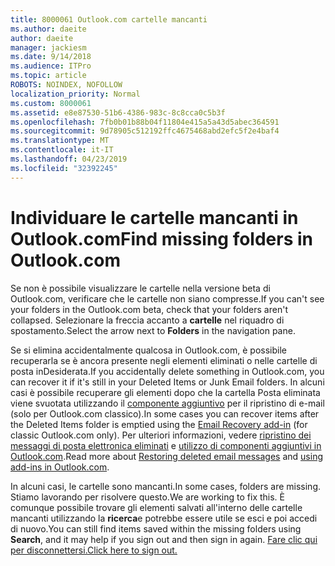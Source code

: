 ```yaml
---
title: 8000061 Outlook.com cartelle mancanti
ms.author: daeite
author: daeite
manager: jackiesm
ms.date: 9/14/2018
ms.audience: ITPro
ms.topic: article
ROBOTS: NOINDEX, NOFOLLOW
localization_priority: Normal
ms.custom: 8000061
ms.assetid: e8e87530-51b6-4386-983c-8c8cca0c5b3f
ms.openlocfilehash: 7fb0b01b88b04f11804e415a5a43d5abec364591
ms.sourcegitcommit: 9d78905c512192ffc4675468abd2efc5f2e4baf4
ms.translationtype: MT
ms.contentlocale: it-IT
ms.lasthandoff: 04/23/2019
ms.locfileid: "32392245"
---
```

# <a name="find-missing-folders-in-outlookcom"></a><span data-ttu-id="c74a5-102">Individuare le cartelle mancanti in Outlook.com</span><span class="sxs-lookup"><span data-stu-id="c74a5-102">Find missing folders in Outlook.com</span></span>

<span data-ttu-id="c74a5-103">Se non è possibile visualizzare le cartelle nella versione beta di Outlook.com, verificare che le cartelle non siano compresse.</span><span class="sxs-lookup"><span data-stu-id="c74a5-103">If you can't see your folders in the Outlook.com beta, check that your folders aren't collapsed.</span></span> <span data-ttu-id="c74a5-104">Selezionare la freccia accanto a **cartelle** nel riquadro di spostamento.</span><span class="sxs-lookup"><span data-stu-id="c74a5-104">Select the arrow next to **Folders** in the navigation pane.</span></span> 
  
<span data-ttu-id="c74a5-105">Se si elimina accidentalmente qualcosa in Outlook.com, è possibile recuperarla se è ancora presente negli elementi eliminati o nelle cartelle di posta inDesiderata.</span><span class="sxs-lookup"><span data-stu-id="c74a5-105">If you accidentally delete something in Outlook.com, you can recover it if it's still in your Deleted Items or Junk Email folders.</span></span> <span data-ttu-id="c74a5-106">In alcuni casi è possibile recuperare gli elementi dopo che la cartella Posta eliminata viene svuotata utilizzando il [componente aggiuntivo](https://appsource.microsoft.com/product/office/WA104380447) per il ripristino di e-mail (solo per Outlook.com classico).</span><span class="sxs-lookup"><span data-stu-id="c74a5-106">In some cases you can recover items after the Deleted Items folder is emptied using the [Email Recovery add-in](https://appsource.microsoft.com/product/office/WA104380447) (for classic Outlook.com only).</span></span> <span data-ttu-id="c74a5-107">Per ulteriori informazioni, vedere [ripristino dei messaggi di posta elettronica eliminati](https://support.office.com/article/cf06ab1b-ae0b-418c-a4d9-4e895f83ed50) e [utilizzo di componenti aggiuntivi in Outlook.com](https://support.office.com/article/a5672109-e4f3-4119-abea-72323e9653cf).</span><span class="sxs-lookup"><span data-stu-id="c74a5-107">Read more about [Restoring deleted email messages](https://support.office.com/article/cf06ab1b-ae0b-418c-a4d9-4e895f83ed50) and [using add-ins in Outlook.com](https://support.office.com/article/a5672109-e4f3-4119-abea-72323e9653cf).</span></span>
  
<span data-ttu-id="c74a5-108">In alcuni casi, le cartelle sono mancanti.</span><span class="sxs-lookup"><span data-stu-id="c74a5-108">In some cases, folders are missing.</span></span> <span data-ttu-id="c74a5-109">Stiamo lavorando per risolvere questo.</span><span class="sxs-lookup"><span data-stu-id="c74a5-109">We are working to fix this.</span></span> <span data-ttu-id="c74a5-110">È comunque possibile trovare gli elementi salvati all'interno delle cartelle mancanti utilizzando la **ricerca**e potrebbe essere utile se esci e poi accedi di nuovo.</span><span class="sxs-lookup"><span data-stu-id="c74a5-110">You can still find items saved within the missing folders using **Search**, and it may help if you sign out and then sign in again.</span></span> [<span data-ttu-id="c74a5-111">Fare clic qui per disconnettersi.</span><span class="sxs-lookup"><span data-stu-id="c74a5-111">Click here to sign out.</span></span>](https://login.live.com/logout.srf)
  

